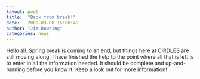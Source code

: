 ```yaml
---
layout: post
title:  "Back from break!"
date:   2009-03-08 15:08:49
author: "Jim Bowring"
categories: news
---
```


Hello all. Spring break is coming to an end, but things here at CIRDLES are still moving along. I have finished the help to the point where all that is left is to enter in all the information needed. It should be complete and up-and-running before you know it. Keep a look out for more information!